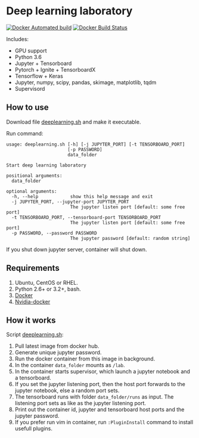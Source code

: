 # Deep learning laboratory

[![Docker Automated build](https://img.shields.io/docker/automated/vslutov/deeplearning.svg)](https://hub.docker.com/r/vslutov/deeplearning/)
[![Docker Build Status](https://img.shields.io/docker/build/vslutov/deeplearning.svg)](https://hub.docker.com/r/vslutov/deeplearning/)

Includes:

- GPU support
- Python 3.6
- Jupyter + Tensorboard
- Pytorch + Ignite + TensorboardX
- Tensorflow + Keras
- Jupyter, numpy, scipy, pandas, skimage, matplotlib, tqdm
- Supervisord

## How to use

Download file [deeplearning.sh](deeplearning.sh) and make it executable.

Run command:

```
usage: deeplearning.sh [-h] [-j JUPYTER_PORT] [-t TENSORBOARD_PORT]
                       [-p PASSWORD]
                       data_folder

Start deep learning laboratory

positional arguments:
  data_folder

optional arguments:
  -h, --help            show this help message and exit
  -j JUPYTER_PORT, --jupyter-port JUPYTER_PORT
                        The jupyter listen port [default: some free port]
  -t TENSORBOARD_PORT, --tensorboard-port TENSORBOARD_PORT
                        The jupyter listen port [default: some free port]
  -p PASSWORD, --password PASSWORD
                        The jupyter password [default: random string]
```

If you shut down jupyter server, container will shut down.

## Requirements

1. Ubuntu, CentOS or RHEL.
1. Python 2.6+ or 3.2+, bash.
1. [Docker](https://docs.docker.com/install/#supported-platforms)
1. [Nvidia-docker](https://github.com/NVIDIA/nvidia-docker)

## How it works

Script [deeplearning.sh](deeplearning.sh):

1. Pull latest image from docker hub.
1. Generate unique jupyter password.
1. Run the docker container from this image in background.
1. In the container `data_folder` mounts as `/lab`.
1. In the container starts supervisor, which launch a jupyter notebook and a tensorboard.
1. If you set the jupyter listening port, then the host port forwards to the jupyter notebook, else a random port sets.
1. The tensorboard runs with folder `data_folder/runs` as input. The listening port sets as like as the jupyter listening port.
1. Print out the container id, jupyter and tensorboard host ports and the jupyter password.
1. If you prefer run vim in container, run `:PluginInstall` command to install usefull plugins.
